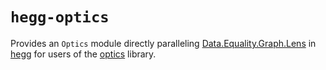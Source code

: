 # `hegg-optics`

Provides an `Optics` module directly paralleling [Data.Equality.Graph.Lens](https://hackage.haskell.org/package/hegg-0.4.0.0/docs/Data-Equality-Graph-Lens.html) in [hegg](https://hackage.haskell.org/package/hegg) for users of the [optics](https://hackage.haskell.org/package/optics) library.
